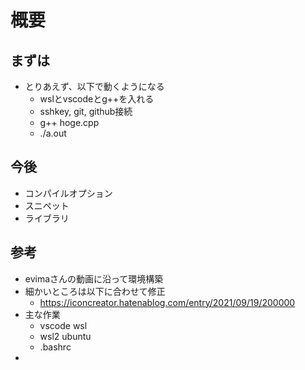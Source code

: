 # 概要

## まずは

* とりあえず、以下で動くようになる
  * wslとvscodeとg++を入れる
  * sshkey, git, github接続
  * g++ hoge.cpp
  * ./a.out

## 今後

* コンパイルオプション
* スニペット
* ライブラリ

## 参考

* evimaさんの動画に沿って環境構築
* 細かいところは以下に合わせて修正
  * <https://iconcreator.hatenablog.com/entry/2021/09/19/200000>
* 主な作業
  * vscode wsl
  * wsl2 ubuntu
  * .bashrc
* 
